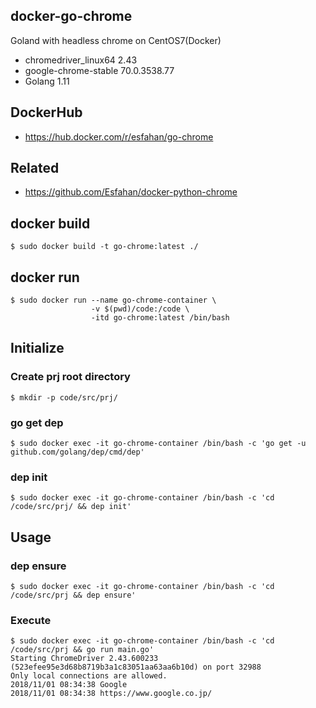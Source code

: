 ## docker-go-chrome
Goland with headless chrome on CentOS7(Docker)

- chromedriver_linux64 2.43
- google-chrome-stable 70.0.3538.77
- Golang 1.11

## DockerHub
- https://hub.docker.com/r/esfahan/go-chrome

## Related
- https://github.com/Esfahan/docker-python-chrome

## docker build

```
$ sudo docker build -t go-chrome:latest ./
```

## docker run

```
$ sudo docker run --name go-chrome-container \
                  -v $(pwd)/code:/code \
                  -itd go-chrome:latest /bin/bash
```

## Initialize
### Create prj root directory

```
$ mkdir -p code/src/prj/
```

### go get dep

```
$ sudo docker exec -it go-chrome-container /bin/bash -c 'go get -u github.com/golang/dep/cmd/dep'
```

### dep init

```
$ sudo docker exec -it go-chrome-container /bin/bash -c 'cd /code/src/prj/ && dep init'
```

## Usage
### dep ensure

```
$ sudo docker exec -it go-chrome-container /bin/bash -c 'cd /code/src/prj && dep ensure'
```

### Execute

```
$ sudo docker exec -it go-chrome-container /bin/bash -c 'cd /code/src/prj && go run main.go'
Starting ChromeDriver 2.43.600233 (523efee95e3d68b8719b3a1c83051aa63aa6b10d) on port 32988
Only local connections are allowed.
2018/11/01 08:34:38 Google
2018/11/01 08:34:38 https://www.google.co.jp/
```
